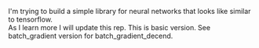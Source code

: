 I'm trying to build a simple library for neural networks that looks like similar to tensorflow. <br>
As I learn more I will update this rep. This is basic version.
See batch_gradient version for batch_gradient_decend.
